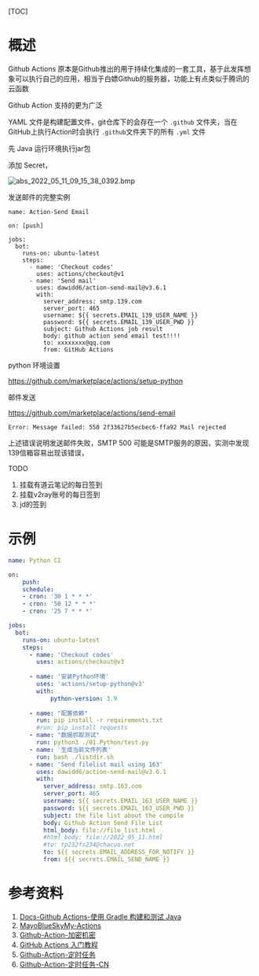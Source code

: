 [TOC]

# 概述

Github Actions 原本是Github推出的用于持续化集成的一套工具，基于此发挥想象可以执行自己的应用，相当于白嫖Github的服务器，功能上有点类似于腾讯的云函数

Github Action 支持的更为广泛

YAML 文件是构建配置文件，git仓库下的会存在一个 `.github` 文件夹，当在GitHub上执行Action时会执行 `.github`文件夹下的所有 `.yml` 文件


先 Java 运行环境执行jar包


添加 Secret，

![abs_2022_05_11_09_15_38_0392.bmp](E:/MyIT/Blog/MD/TechBlog/Pictures/202205/abs_2022_05_11_09_15_38_0392.bmp)


发送邮件的完整实例

```
name: Action-Send Email

on: [push]

jobs:
  bot:
    runs-on: ubuntu-latest
    steps:
      - name: 'Checkout codes'
        uses: actions/checkout@v1
      - name: 'Send mail'
        uses: dawidd6/action-send-mail@v3.6.1
        with:
          server_address: smtp.139.com
          server_port: 465
          username: ${{ secrets.EMAIL_139_USER_NAME }}
          password: ${{ secrets.EMAIL_139_USER_PWD }}
          subject: Github Actions job result
          body: github action send email test!!!!
          to: xxxxxxxx@qq.com
          from: GitHub Actions
```



python 环境设置

https://github.com/marketplace/actions/setup-python


邮件发送

https://github.com/marketplace/actions/send-email



```
Error: Message failed: 550 2f33627b5ecbec6-ffa92 Mail rejected
```

上述错误说明发送邮件失败，SMTP 500 可能是SMTP服务的原因，实测中发现139信箱容易出现该错误，


TODO

1. 挂载有道云笔记的每日签到
2. 挂载v2ray账号的每日签到
3. jd的签到


# 示例

```yaml
name: Python CI

on: 
    push:
    schedule:
    - cron: '30 1 * * *'
    - cron: '50 12 * * *'
    - cron: '25 7 * * *'

jobs:
  bot:
    runs-on: ubuntu-latest
    steps:
      - name: 'Checkout codes'
        uses: actions/checkout@v3
      
      - name: '安装Python环境'
        uses: 'actions/setup-python@v3'
        with: 
            python-version: 3.9
        
      - name: "配置依赖"
        run: pip install -r requirements.txt
        #run: pip install requests
      - name: "数据抓取测试"
        run: python3 ./01.Python/test.py
      - name: '生成当前文件列表'
        run: bash ./listdir.sh
      - name: 'Send filelist mail using 163'
        uses: dawidd6/action-send-mail@v3.6.1
        with:
          server_address: smtp.163.com
          server_port: 465
          username: ${{ secrets.EMAIL_163_USER_NAME }}
          password: ${{ secrets.EMAIL_163_USER_PWD }}
          subject: the file list about the compile
          body: Github Action Send File List
          html_body: file://file_list.html
          #html_body: file://2022_05_11.html
          #to: tp232fs234@chacuo.net
          to: ${{ secrets.EMAIL_ADDRESS_FOR_NOTIFY }}
          from: ${{ secrets.EMAIL_SEND_NAME }}

```

# 参考资料

1. [Docs-Github Actions-使用 Gradle 构建和测试 Java](https://docs.github.com/cn/actions/automating-builds-and-tests/building-and-testing-java-with-gradle)
2. [MayoBlueSkyMy-Actions](https://github.com/MayoBlueSky/My-Actions/tree/master)
3. [Github-Action-加密机密](https://docs.github.com/cn/actions/security-guides/encrypted-secrets)
4. [GitHub Actions 入门教程](https://www.ruanyifeng.com/blog/2019/09/getting-started-with-github-actions.html)
5. [Github-Action-定时任务](https://docs.github.com/en/actions/using-workflows/events-that-trigger-workflows#scheduled-events-schedule)
6. [Github-Action-定时任务-CN](https://docs.github.com/cn/actions/using-workflows/events-that-trigger-workflows)

